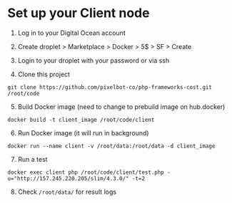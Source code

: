 # Set up your Client node

1. Log in to your Digital Ocean account

2. Create droplet > Marketplace > Docker > 5$ > SF > Create

3. Login to your droplet with your password or via ssh

4. Clone this project
```
git clone https://github.com/pixelbot-co/php-frameworks-cost.git /root/code
```

5. Build Docker image (need to change to prebuild image on hub.docker)
```
docker build -t client_image /root/code/client
```

6. Run Docker image (it will run in background)
```
docker run --name client -v /root/data:/root/data -d client_image
```

7. Run a test
```
docker exec client php /root/code/client/test.php -u="http://157.245.220.205/slim/4.3.0/" -t=2
```

8. Check ```/root/data/``` for result logs


